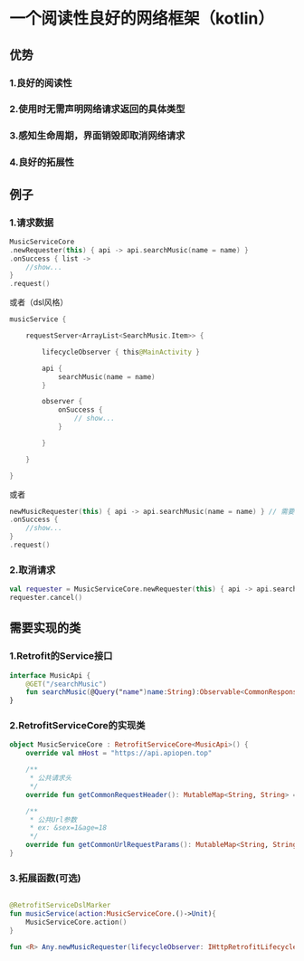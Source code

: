 # 一个阅读性良好的网络框架（kotlin）

## 优势
### 1.良好的阅读性
### 2.使用时无需声明网络请求返回的具体类型
### 3.感知生命周期，界面销毁即取消网络请求
### 4.良好的拓展性

## 例子
### 1.请求数据
```kotlin
MusicServiceCore
.newRequester(this) { api -> api.searchMusic(name = name) }
.onSuccess { list ->
    //show...
}
.request()
```
或者（dsl风格）
```kotlin
musicService {

    requestServer<ArrayList<SearchMusic.Item>> {

        lifecycleObserver { this@MainActivity }

        api {
            searchMusic(name = name)
        }

        observer {
            onSuccess {
                // show...
            }

        }

    }

}
```
或者
```kotlin
newMusicRequester(this) { api -> api.searchMusic(name = name) } // 需要手写拓展函数
.onSuccess {
    //show...
}
.request()
```

### 2.取消请求
```kotlin
val requester = MusicServiceCore.newRequester(this) { api -> api.searchMusic(name = name) }.request()
requester.cancel()
```
## 需要实现的类
### 1.Retrofit的Service接口
```kotlin
interface MusicApi {
    @GET("/searchMusic")
    fun searchMusic(@Query("name")name:String):Observable<CommonResponse<ArrayList<SearchMusic.Item>>>
}
```
### 2.RetrofitServiceCore的实现类
```kotlin
object MusicServiceCore : RetrofitServiceCore<MusicApi>() {
    override val mHost = "https://api.apiopen.top"

    /**
     * 公共请求头
     */
    override fun getCommonRequestHeader(): MutableMap<String, String> = mutableMapOf()

    /**
     * 公共Url参数
     * ex: &sex=1&age=18
     */
    override fun getCommonUrlRequestParams(): MutableMap<String, String> = mutableMapOf()
}
```
### 3.拓展函数(可选)
```kotlin

@RetrofitServiceDslMarker
fun musicService(action:MusicServiceCore.()->Unit){
    MusicServiceCore.action()
}

fun <R> Any.newMusicRequester(lifecycleObserver: IHttpRetrofitLifecycleObserver? = null, preRequest: (MusicApi) -> Observable<CommonResponse<R>>) = MusicServiceCore.newRequester(lifecycleObserver, preRequest)
```

